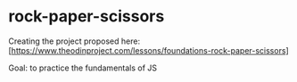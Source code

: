 # rock-paper-scissors

Creating the project proposed here: [https://www.theodinproject.com/lessons/foundations-rock-paper-scissors]

Goal: to practice the fundamentals of JS